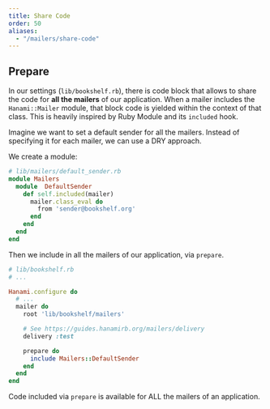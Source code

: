 ```yaml
---
title: Share Code
order: 50
aliases:
  - "/mailers/share-code"
---
```


## Prepare

In our settings (`lib/bookshelf.rb`), there is code block that allows to share the code for **all the mailers** of our application.
When a mailer includes the `Hanami::Mailer` module, that block code is yielded within the context of that class.
This is heavily inspired by Ruby Module and its `included` hook.

Imagine we want to set a default sender for all the mailers.
Instead of specifying it for each mailer, we can use a DRY approach.

We create a module:

```ruby
# lib/mailers/default_sender.rb
module Mailers
  module  DefaultSender
    def self.included(mailer)
      mailer.class_eval do
        from 'sender@bookshelf.org'
      end
    end
  end
end
```

Then we include in all the mailers of our application, via `prepare`.

```ruby
# lib/bookshelf.rb
# ...

Hanami.configure do
  # ...
  mailer do
    root 'lib/bookshelf/mailers'

    # See https://guides.hanamirb.org/mailers/delivery
    delivery :test

    prepare do
      include Mailers::DefaultSender
    end
  end
end
```

<p class="warning">
Code included via <code>prepare</code> is available for ALL the mailers of an application.
</p>

